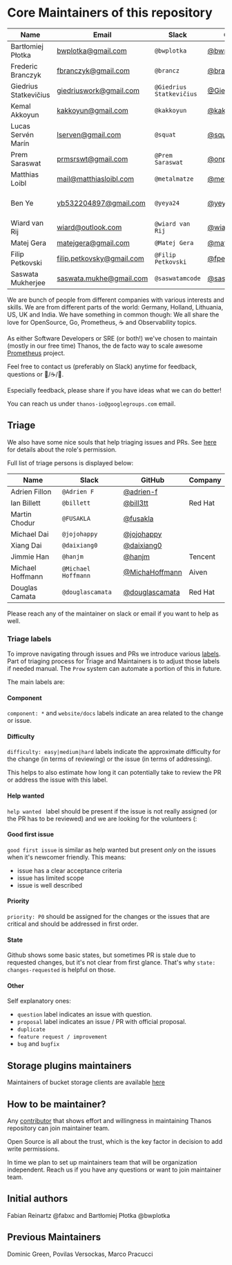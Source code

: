 # Core Maintainers of this repository

| Name                  | Email                     | Slack                    | GitHub                                           | Company             |
|-----------------------|---------------------------|--------------------------|--------------------------------------------------|---------------------|
| Bartłomiej Płotka     | bwplotka@gmail.com        | `@bwplotka`              | [@bwplotka](https://github.com/bwplotka)         | Red Hat             |
| Frederic Branczyk     | fbranczyk@gmail.com       | `@brancz`                | [@brancz](https://github.com/brancz)             | Polar Signals       |
| Giedrius Statkevičius | giedriuswork@gmail.com    | `@Giedrius Statkevičius` | [@GiedriusS](https://github.com/GiedriusS)       | Vinted              |
| Kemal Akkoyun         | kakkoyun@gmail.com        | `@kakkoyun`              | [@kakkoyun](https://github.com/kakkoyun)         | Polar Signals       |
| Lucas Servén Marín    | lserven@gmail.com         | `@squat`                 | [@squat](https://github.com/squat)               | Red Hat             |
| Prem Saraswat         | prmsrswt@gmail.com        | `@Prem Saraswat`         | [@onprem](https://github.com/onprem)             | Red Hat             |
| Matthias Loibl        | mail@matthiasloibl.com    | `@metalmatze`            | [@metalmatze](https://github.com/metalmatze)     | Polar Signals       |
| Ben Ye                | yb532204897@gmail.com     | `@yeya24`                | [@yeya24](https://github.com/yeya24)             | Amazon Web Services |
| Wiard van Rij         | wiard@outlook.com         | `@wiard van Rij`         | [@wiardvanrij](https://github.com/wiardvanrij)   | Roku                |
| Matej Gera            | matejgera@gmail.com       | `@Matej Gera`            | [@matej-g](https://github.com/matej-g)           | Red Hat             |
| Filip Petkovski       | filip.petkovsky@gmail.com | `@Filip Petkovski`       | [@fpetkovski](https://github.com/fpetkovski)     | Shopify             |
| Saswata Mukherjee     | saswata.mukhe@gmail.com   | `@saswatamcode`          | [@saswatamcode](https://github.com/saswatamcode) | Red Hat             |

We are bunch of people from different companies with various interests and skills. We are from different parts of the world: Germany, Holland, Lithuania, US, UK and India. We have something in common though: We all share the love for OpenSource, Go, Prometheus, :coffee: and Observability topics.

As either Software Developers or SRE (or both!) we've chosen to maintain (mostly in our free time) Thanos, the de facto way to scale awesome [Prometheus](https://prometheus.io) project.

Feel free to contact us (preferably on Slack) anytime for feedback, questions or :beers:/:coffee:/:tea:.

Especially feedback, please share if you have ideas what we can do better!

You can reach us under `thanos-io@googlegroups.com` email.

## Triage

We also have some nice souls that help triaging issues and PRs. See [here](https://docs.github.com/en/organizations/managing-access-to-your-organizations-repositories/repository-roles-for-an-organization#repository-roles-for-organizations) for details about the role's permission.

Full list of triage persons is displayed below:

| Name             | Slack               | GitHub                                             | Company |
|------------------|---------------------|----------------------------------------------------|---------|
| Adrien Fillon    | `@Adrien F`         | [@adrien-f](https://github.com/adrien-f)           |         |
| Ian Billett      | `@billett`          | [@bill3tt](https://github.com/bill3tt)             | Red Hat |
| Martin Chodur    | `@FUSAKLA`          | [@fusakla](https://github.com/fusakla)             |         |
| Michael Dai      | `@jojohappy`        | [@jojohappy](https://github.com/jojohappy)         |         |
| Xiang Dai        | `@daixiang0`        | [@daixiang0](https://github.com/daixiang0)         |         |
| Jimmie Han       | `@hanjm`            | [@hanjm](https://github.com/hanjm)                 | Tencent |
| Michael Hoffmann | `@Michael Hoffmann` | [@MichaHoffmann](https://github.com/MichaHoffmann) | Aiven   |
| Douglas Camata   | `@douglascamata`    | [@douglascamata](https://github.com/douglascamata) | Red Hat |

Please reach any of the maintainer on slack or email if you want to help as well.

### Triage labels

To improve navigating through issues and PRs we introduce various [labels](https://github.com/thanos-io/thanos/issues/labels). Part of triaging process for Triage and Maintainers is to adjust those labels if needed manual. The `Prow` system can automate a portion of this in future.

The main labels are:

#### Component

`component: *` and `website/docs` labels indicate an area related to the change or issue.

#### Difficulty

`difficulty: easy|medium|hard` labels indicate the approximate difficulty for the change (in terms of reviewing) or the issue (in terms of addressing).

This helps to also estimate how long it can potentially take to review the PR or address the issue with this label.

#### Help wanted

`help wanted ` label should be present if the issue is not really assigned (or the PR has to be reviewed) and we are looking for the volunteers (:

#### Good first issue

`good first issue` is similar as help wanted but present *only* on the issues when it's newcomer friendly. This means:

* issue has a clear acceptance criteria
* issue has limited scope
* issue is well described

#### Priority

`priority: P0` should be assigned for the changes or the issues that are critical and should be addressed in first order.

#### State

Github shows some basic states, but sometimes PR is stale due to requested changes, but it's not clear from first glance. That's why `state: changes-requested` is helpful on those.

#### Other

Self explanatory ones:

* `question` label indicates an issue with question.
* `proposal` label indicates an issue / PR with official proposal.
* `duplicate`
* `feature request / improvement`
* `bug` and `bugfix`

## Storage plugins maintainers

Maintainers of bucket storage clients are available [here](docs/storage.md#supported-clients)

## How to be maintainer?

Any [contributor](CONTRIBUTING.md) that shows effort and willingness in maintaining Thanos repository can join maintainer team.

Open Source is all about the trust, which is the key factor in decision to add write permissions.

In time we plan to set up maintainers team that will be organization independent. Reach us if you have any questions or want to join maintainer team.

## Initial authors

Fabian Reinartz @fabxc and Bartłomiej Płotka @bwplotka

## Previous Maintainers

Dominic Green, Povilas Versockas, Marco Pracucci

